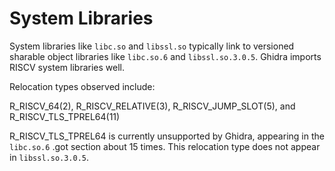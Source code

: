 # System Libraries

System libraries like `libc.so` and `libssl.so` typically link to versioned sharable object libraries like `libc.so.6` and `libssl.so.3.0.5`.  Ghidra imports
RISCV system libraries well.

Relocation types observed include:

  R_RISCV_64(2), R_RISCV_RELATIVE(3), R_RISCV_JUMP_SLOT(5), and R_RISCV_TLS_TPREL64(11)

R_RISCV_TLS_TPREL64 is currently unsupported by Ghidra, appearing in the `libc.so.6` .got section about 15 times.  This relocation type does not appear
in `libssl.so.3.0.5`.